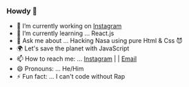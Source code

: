 ### Howdy 👋


- 🔭 I’m currently working on [Instagram](https://www.instagram.com/junior.coders/)
- 🌱 I’m currently learning ... React.js
- 💬 Ask me about ... Hacking Nasa using pure Html & Css 😈
- 🌍 Let's save the planet with JavaScript 
- 📫 How to reach me: ... [Instagram](https://www.instagram.com/pooria.faramarzian/) | | [Email](mailto:pooriafaramarzian@gamil.com)
- 😄 Pronouns: ... He/Him
- ⚡ Fun fact: ... I can't code without Rap
